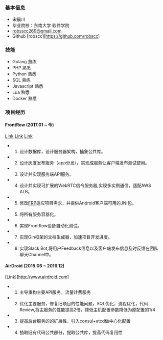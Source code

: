 ### 基本信息

* 宋晨川
* 毕业院校：东南大学 软件学院
* robsscc269@gmail.com
* Github [robscc][https://github.com/robscc]

### 技能

- Golang 熟练
- PHP 熟悉
- Python 熟悉
- SQL 熟练
- Javascript 熟悉
- Lua 熟悉
- Docker 熟悉

### 项目经历

#### FrontRow (2017.01 ~ 今)
[Link](https://www.frontrow.com.cn)
[Link](https://www.frontrow.com)
[Link](https://www.vlognow.me)

- 1. 设计数据库，设计服务器架构，抽象公共库。
- 2. 设计灰度发布服务（app分发），实现成服务让客户端发布测试使用。
- 3. 设计并实现服务端API服务。
- 4. 设计并实现可扩展的WebRTC信令服务器,实现多实例通信，适配AWS ALB。
- 5. 修改[FRP](https://github.com/fatedier/frp)适应项目需求，并提供Android客户端可用的JNI包。
- 5. 将所有服务容器化。
- 6. 实现FrontRow设备自动化测试。
- 7. 实现Gin框架的文档生成器，加速项目开发进度。
- 8. 实现Slack Bot,将用户Feedback信息以及客户端发布信息及时反馈在团队聊天Channel中。

#### AirDroid (2015.06 ~ 2016.12)

[Link][http://www.airdroid.com]

- 1. 主导重构主要API服务，流量计费服务
- 2. 优化主要服务，修复旧项目的性能问题，SQL优化，流程优化，代码Review,将主服务的性能提高2倍，降低主机配置参数降低为原配置的1/4
- 3. 提高后台服务的的扩展性，引入consul+etcd做中心化配置
- 4. 抽取旧有代码公共部分，提取公共库，提高代码复用性


